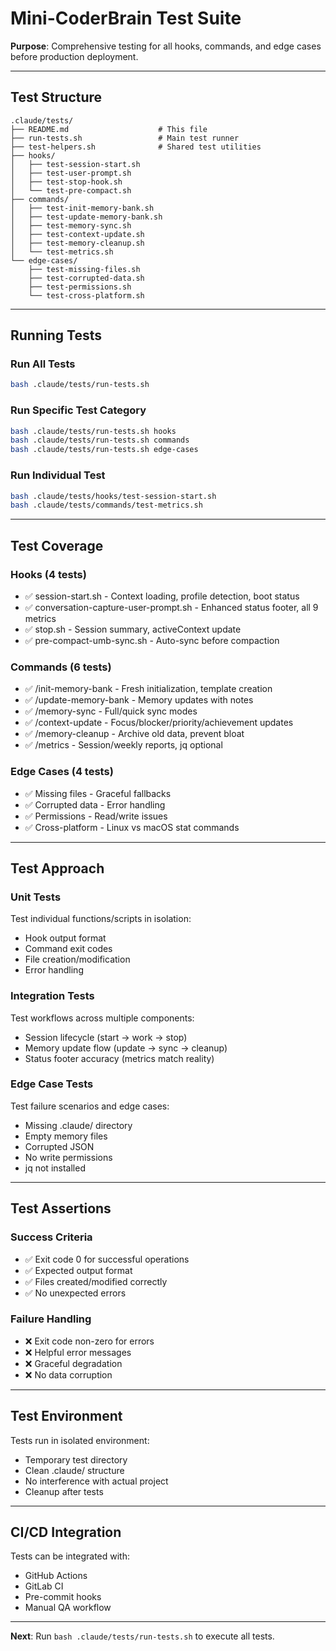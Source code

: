 # Mini-CoderBrain Test Suite

**Purpose**: Comprehensive testing for all hooks, commands, and edge cases before production deployment.

---

## Test Structure

```
.claude/tests/
├── README.md                    # This file
├── run-tests.sh                 # Main test runner
├── test-helpers.sh              # Shared test utilities
├── hooks/
│   ├── test-session-start.sh
│   ├── test-user-prompt.sh
│   ├── test-stop-hook.sh
│   └── test-pre-compact.sh
├── commands/
│   ├── test-init-memory-bank.sh
│   ├── test-update-memory-bank.sh
│   ├── test-memory-sync.sh
│   ├── test-context-update.sh
│   ├── test-memory-cleanup.sh
│   └── test-metrics.sh
└── edge-cases/
    ├── test-missing-files.sh
    ├── test-corrupted-data.sh
    ├── test-permissions.sh
    └── test-cross-platform.sh
```

---

## Running Tests

### Run All Tests
```bash
bash .claude/tests/run-tests.sh
```

### Run Specific Test Category
```bash
bash .claude/tests/run-tests.sh hooks
bash .claude/tests/run-tests.sh commands
bash .claude/tests/run-tests.sh edge-cases
```

### Run Individual Test
```bash
bash .claude/tests/hooks/test-session-start.sh
bash .claude/tests/commands/test-metrics.sh
```

---

## Test Coverage

### Hooks (4 tests)
- ✅ session-start.sh - Context loading, profile detection, boot status
- ✅ conversation-capture-user-prompt.sh - Enhanced status footer, all 9 metrics
- ✅ stop.sh - Session summary, activeContext update
- ✅ pre-compact-umb-sync.sh - Auto-sync before compaction

### Commands (6 tests)
- ✅ /init-memory-bank - Fresh initialization, template creation
- ✅ /update-memory-bank - Memory updates with notes
- ✅ /memory-sync - Full/quick sync modes
- ✅ /context-update - Focus/blocker/priority/achievement updates
- ✅ /memory-cleanup - Archive old data, prevent bloat
- ✅ /metrics - Session/weekly reports, jq optional

### Edge Cases (4 tests)
- ✅ Missing files - Graceful fallbacks
- ✅ Corrupted data - Error handling
- ✅ Permissions - Read/write issues
- ✅ Cross-platform - Linux vs macOS stat commands

---

## Test Approach

### Unit Tests
Test individual functions/scripts in isolation:
- Hook output format
- Command exit codes
- File creation/modification
- Error handling

### Integration Tests
Test workflows across multiple components:
- Session lifecycle (start → work → stop)
- Memory update flow (update → sync → cleanup)
- Status footer accuracy (metrics match reality)

### Edge Case Tests
Test failure scenarios and edge cases:
- Missing .claude/ directory
- Empty memory files
- Corrupted JSON
- No write permissions
- jq not installed

---

## Test Assertions

### Success Criteria
- ✅ Exit code 0 for successful operations
- ✅ Expected output format
- ✅ Files created/modified correctly
- ✅ No unexpected errors

### Failure Handling
- ❌ Exit code non-zero for errors
- ❌ Helpful error messages
- ❌ Graceful degradation
- ❌ No data corruption

---

## Test Environment

Tests run in isolated environment:
- Temporary test directory
- Clean .claude/ structure
- No interference with actual project
- Cleanup after tests

---

## CI/CD Integration

Tests can be integrated with:
- GitHub Actions
- GitLab CI
- Pre-commit hooks
- Manual QA workflow

---

**Next**: Run `bash .claude/tests/run-tests.sh` to execute all tests.
